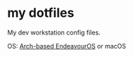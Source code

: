 # my dotfiles

My dev workstation config files.

OS: [Arch-based EndeavourOS](https://endeavouros.com/) or macOS
